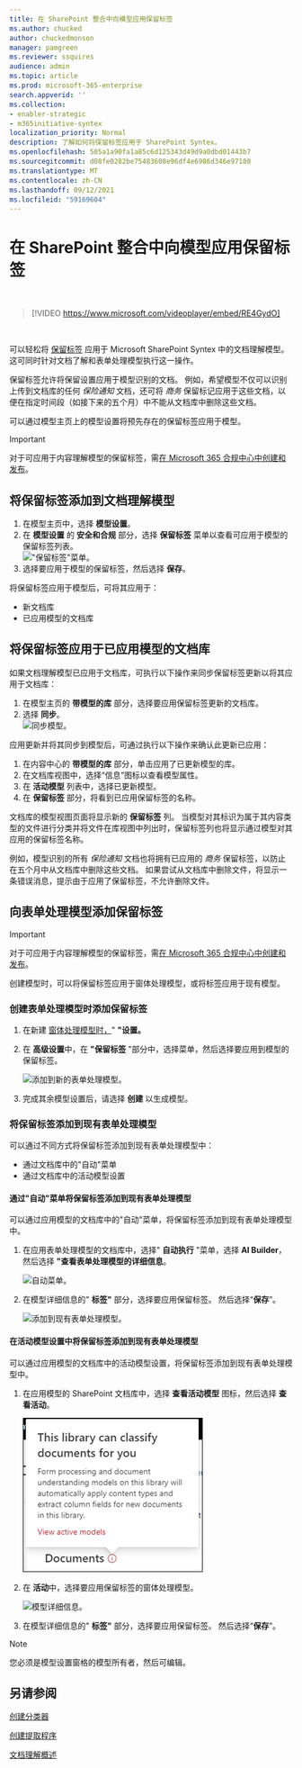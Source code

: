 ```yaml
---
title: 在 SharePoint 整合中向模型应用保留标签
ms.author: chucked
author: chuckedmonson
manager: pamgreen
ms.reviewer: ssquires
audience: admin
ms.topic: article
ms.prod: microsoft-365-enterprise
search.appverid: ''
ms.collection:
- enabler-strategic
- m365initiative-syntex
localization_priority: Normal
description: 了解如何将保留标签应用于 SharePoint Syntex。
ms.openlocfilehash: 505a1a90fa1a85c6d125343d49d9a0dbd01443b7
ms.sourcegitcommit: d08fe0282be75483608e96df4e6986d346e97180
ms.translationtype: MT
ms.contentlocale: zh-CN
ms.lasthandoff: 09/12/2021
ms.locfileid: "59169604"
---
```

# <a name="apply-a-retention-label-to-a-model-in-sharepoint-syntex"></a>在 SharePoint 整合中向模型应用保留标签

</br>

> [!VIDEO https://www.microsoft.com/videoplayer/embed/RE4GydO]  

</br>


可以轻松将 [保留标签](../compliance/retention.md) 应用于 Microsoft SharePoint Syntex 中的文档理解模型。 这可同时针对文档了解和表单处理模型执行这一操作。

保留标签允许将保留设置应用于模型识别的文档。  例如，希望模型不仅可以识别上传到文档库的任何 *保险通知* 文档，还可将 *商务* 保留标记应用于这些文档，以便在指定时间段（如接下来的五个月）中不能从文档库中删除这些文档。

可以通过模型主页上的模型设置将预先存在的保留标签应用于模型。 

> [!Important]
> 对于可应用于内容理解模型的保留标签，需[在 Microsoft 365 合规中心中创建和发布](../compliance/create-apply-retention-labels.md#how-to-create-and-publish-retention-labels)。

## <a name="to-add-a-retention-label-to-a-document-understanding-model"></a>将保留标签添加到文档理解模型

1. 在模型主页中，选择 **模型设置**。</br>
2. 在 **模型设置** 的 **安全和合规** 部分，选择 **保留标签** 菜单以查看可应用于模型的保留标签列表。</br>
 !["保留标签"菜单。](../media/content-understanding/retention-labels-menu.png)</br> 
3. 选择要应用于模型的保留标签，然后选择 **保存**。</br>

将保留标签应用于模型后，可将其应用于：
- 新文档库
- 已应用模型的文档库
 
## <a name="apply-the-retention-label-to-a-document-library-to-which-the-model-is-already-applied"></a>将保留标签应用于已应用模型的文档库

如果文档理解模型已应用于文档库，可执行以下操作来同步保留标签更新以将其应用于文档库：</br>

1. 在模型主页的 **带模型的库** 部分，选择要应用保留标签更新的文档库。 </br> 
2. 选择 **同步**。 </br>
 ![同步模型。](../media/content-understanding/sync-model.png)</br> 


应用更新并将其同步到模型后，可通过执行以下操作来确认此更新已应用：

1. 在内容中心的 **带模型的库** 部分，单击应用了已更新模型的库。 </br>
2. 在文档库视图中，选择“信息”图标以查看模型属性。</br>  
3. 在 **活动模型** 列表中，选择已更新模型。</br>
4. 在 **保留标签** 部分，将看到已应用保留标签的名称。</br>


文档库的模型视图页面将显示新的 **保留标签** 列。  当模型对其标识为属于其内容类型的文件进行分类并将文件在库视图中列出时，保留标签列也将显示通过模型对其应用的保留标签名称。


例如，模型识别的所有 *保险通知* 文档也将拥有已应用的 *商务* 保留标签，以防止在五个月中从文档库中删除这些文档。 如果尝试从文档库中删除文件，将显示一条错误消息，提示由于应用了保留标签，不允许删除文件。

## <a name="to-add-a-retention-label-to-a-form-processing-model"></a>向表单处理模型添加保留标签

> [!Important]
> 对于可应用于内容理解模型的保留标签，需[在 Microsoft 365 合规中心中创建和发布](../compliance/create-apply-retention-labels.md#how-to-create-and-publish-retention-labels)。

创建模型时，可以将保留标签应用于窗体处理模型，或将标签应用于现有模型。

### <a name="to-add-a-retention-label-when-you-create-a-form-processing-model"></a>创建表单处理模型时添加保留标签

1. 在新建 [窗体处理模型时，](./create-a-form-processing-model.md)" <b>"设置。</b>
2. 在 <b>高级设置</b>中，在 <b>"保留标签</b> "部分中，选择菜单，然后选择要应用到模型的保留标签。</b>

 
     ![添加到新的表单处理模型。](../media/content-understanding/retention-label-forms.png)</br>

3.  完成其余模型设置后，请选择 <b>创建</b> 以生成模型。

### <a name="to-add-a-retention-label-to-an-existing-form-processing-model"></a>将保留标签添加到现有表单处理模型

可以通过不同方式将保留标签添加到现有表单处理模型中：
- 通过文档库中的"自动"菜单
- 通过文档库中的活动模型设置 


#### <a name="to-add-a-retention-label-to-an-existing-form-processing-model-through-the-automate-menu"></a>通过"自动"菜单将保留标签添加到现有表单处理模型

可以通过应用模型的文档库中的"自动"菜单，将保留标签添加到现有表单处理模型中。


1. 在应用表单处理模型的文档库中，选择" <b>自动执行</b> "菜单，选择 <b>AI Builder</b>，然后选择 <b>"查看表单处理模型的详细信息</b>。

   ![自动菜单。](../media/content-understanding/automate-menu.png)</br>

2. 在模型详细信息的" <b>标签"</b> 部分，选择要应用保留标签。  然后选择“<b>保存</b>”。

     ![添加到现有表单处理模型。](../media/content-understanding/retention-label-model-details.png)</br> 

#### <a name="to-add-a-retention-label-to-an-existing-form-processing-model-in-the-active-model-settings"></a>在活动模型设置中将保留标签添加到现有表单处理模型

可以通过应用模型的文档库中的活动模型设置，将保留标签添加到现有表单处理模型中。

1. 在应用模型的 SharePoint 文档库中，选择 <b>查看活动模型</b> 图标，然后选择 <b>查看活动</b>。</b>

   ![查看活动模型。](../media/content-understanding/info-du.png)</br> 

2. 在 <b>活动</b>中，选择要应用保留标签的窗体处理模型。

     ![模型详细信息。](../media/content-understanding/retention-label-model-details.png)</br> 


3. 在模型详细信息的" <b>标签"</b> 部分，选择要应用保留标签。  然后选择“<b>保存</b>”。

> [!NOTE]
> 您必须是模型设置窗格的模型所有者，然后可编辑。 


## <a name="see-also"></a>另请参阅
[创建分类器](create-a-classifier.md)

[创建提取程序](create-an-extractor.md)

[文档理解概述](document-understanding-overview.md)
